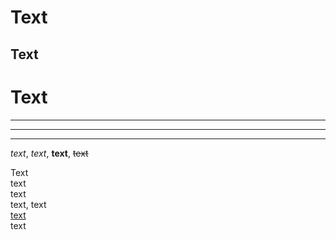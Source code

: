 # Text

## Text

Text
=
----
***
___
_text_, *text*, **text**, ~~text~~

Text  
text\
text<br> text, text\
<u>text</u><br> text
